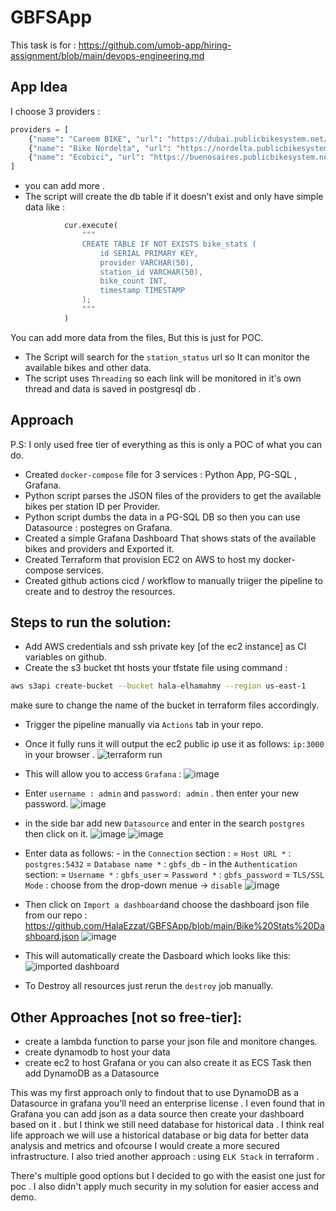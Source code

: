 # GBFSApp

 This task is for : https://github.com/umob-app/hiring-assignment/blob/main/devops-engineering.md

 ## App Idea

 I choose 3 providers : 
``` py
providers = [
    {"name": "Careem BIKE", "url": "https://dubai.publicbikesystem.net/customer/gbfs/v2/gbfs.json"},
    {"name": "Bike Nordelta", "url": "https://nordelta.publicbikesystem.net/ube/gbfs/v1/"},
    {"name": "Ecobici", "url": "https://buenosaires.publicbikesystem.net/ube/gbfs/v1/"}
]
```
- you can add more .
- The script will create the db table if it doesn't exist and only have simple data like :
```py
            cur.execute(
                """
                CREATE TABLE IF NOT EXISTS bike_stats (
                    id SERIAL PRIMARY KEY,
                    provider VARCHAR(50),
                    station_id VARCHAR(50),
                    bike_count INT,
                    timestamp TIMESTAMP
                );
                """
            )
```
  You can add more data from the files, But this is just for POC.
- The Script will search for the `station_status` url so It can monitor the available bikes and other data.
- The script uses `Threading` so each link will be monitored in it's own thread and data is saved in postgresql db .
## Approach

P.S: I only used free tier of everything as this is only a POC of what you can do.

- Created `docker-compose` file for 3 services : Python App, PG-SQL , Grafana.
- Python script parses the JSON files of the providers to get the available bikes per station ID per Provider.
- Python script dumbs the data in a PG-SQL DB so then you can use Datasource : postegres on Grafana.
- Created a simple Grafana Dashboard That shows stats of the available bikes and providers and Exported it.
- Created Terraform that provision EC2 on AWS to host my docker-compose services.
- Created github actions cicd / workflow to manually triiger the pipeline to create and to destroy the resources.

## Steps to run the solution:

- Add AWS credentials and ssh private key [of the ec2 instance] as CI variables on github.
- Create the s3 bucket tht hosts your tfstate file using command :
``` sh
aws s3api create-bucket --bucket hala-elhamahmy --region us-east-1
```
   make sure to change the name of the bucket in terraform files accordingly.
- Trigger the pipeline manually via `Actions` tab in your repo.
- Once it fully runs it will output the ec2 public ip use it as follows: `ip:3000` in your browser .
![terraform run](https://github.com/user-attachments/assets/08d5b4b2-d282-4266-bd9c-d11a7c1c09bf)
- This will allow you to access `Grafana` :
![image](https://github.com/user-attachments/assets/972f855d-06b2-4539-a9cf-7d0606143dec)

- Enter `username : admin` and `password: admin` . then enter your new password.
![image](https://github.com/user-attachments/assets/17e5ec27-d7a8-4570-90bb-5a6f073fea98)

- in the side bar add new `Datasource` and enter in the search `postgres` then click on it.
  ![image](https://github.com/user-attachments/assets/6e16eeec-d141-4b5a-980d-20a8d6c83a8b)
  ![image](https://github.com/user-attachments/assets/56472b86-e0bd-48e2-b03d-5d11512f84bc)

- Enter data as follows:
       - in the `Connection` section :
          = `Host URL *` : `postgres:5432`
          = `Database name *` : `gbfs_db`
       - in the `Authentication` section:
          = `Username *` : `gbfs_user`
          = `Password *` : `gbfs_password`
          = `TLS/SSL Mode` : choose from the drop-down menue -> `disable`
![image](https://github.com/user-attachments/assets/d0a83a0f-766f-4811-abd2-3a48b6437051)

- Then click on `Import a dashboard`and choose the dashboard json file from our repo : https://github.com/HalaEzzat/GBFSApp/blob/main/Bike%20Stats%20Dashboard.json
![image](https://github.com/user-attachments/assets/58b10bad-7ef7-4ea7-8fba-9f73948a993b)
- This will automatically create the Dasboard which looks like this:
![imported dashboard](https://github.com/user-attachments/assets/7fa6021c-450e-45a9-afd5-a6cf38394817)
- To Destroy all resources just rerun the `destroy` job manually.

## Other Approaches [not so free-tier]:

- create a lambda function to parse your json file and monitore changes.
- create dynamodb to host your data
- create ec2 to host Grafana or you can also create it as ECS Task then add DynamoDB as a Datasource

This was my first approach only to findout that to use DynamoDB as a Datasource in grafana you'll need an enterprise license .
I even found that in Grafana you can add json as a data source then create your dashboard based on it . but I think we still need database for historical data .
I think real life approach we will use a historical database or big data for better data analysis and metrics and ofcourse I would create a more secured infrastructure.
I also tried another approach : using `ELK Stack` in terraform .

There's multiple good options but I decided to go with the easist one just for poc . I also didn't apply much security in my solution for easier access and demo.
